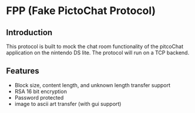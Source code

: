 # FPP (Fake PictoChat Protocol)
## Introduction
This protocol is built to mock the chat room functionality of the pitcoChat application on the nintendo DS lite. The protocol will run on a TCP backend. 

## Features
- Block size, content length, and unknown length transfer support
- RSA 16 bit encryption
- Password protected
- image to ascii art transfer (with gui support)



